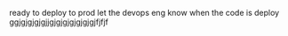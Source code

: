 ready to deploy to prod
let the devops eng know when the code is deploy
ggjgjgjgjgjjgjgjgjgjgjgjgjfjfjf
